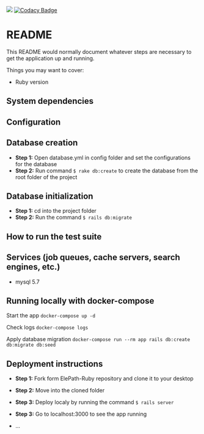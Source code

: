  <a href="https://travis-ci.com/CodeLanka/ElePath-Ruby"><img src="https://travis-ci.com/CodeLanka/ElePath-Ruby.svg?branch=master"></a> [![Codacy Badge](https://api.codacy.com/project/badge/Grade/34ae4cad8535410bafc5e4c46c1e72ee)](https://www.codacy.com/app/pamuditha/ElePath-Ruby?utm_source=github.com&amp;utm_medium=referral&amp;utm_content=CodeLanka/ElePath-Ruby&amp;utm_campaign=Badge_Grade)

# README

This README would normally document whatever steps are necessary to get the
application up and running.

Things you may want to cover:


* Ruby version

## System dependencies

## Configuration

## Database creation
* **Step 1:** Open database.yml in config folder and set the configurations for the database
* **Step 2:** Run command ```$ rake db:create``` to create the database from the root folder of the project

## Database initialization
* **Step 1:** cd into the project folder
* **Step 2:** Run the command ```$ rails db:migrate```

## How to run the test suite

## Services (job queues, cache servers, search engines, etc.)

* mysql 5.7

## Running locally with docker-compose

Start the app
```docker-compose up -d```

Check logs
```docker-compose logs```

Apply database migration
```docker-compose run --rm app rails db:create db:migrate db:seed```

## Deployment instructions
* **Step 1:** Fork form ElePath-Ruby repository and clone it to your desktop
* **Step 2:** Move into the cloned folder
* **Step 3:** Deploy localy by running the command ```$ rails server```
* **Step 3:** Go to localhost:3000 to see the app running


* ...
